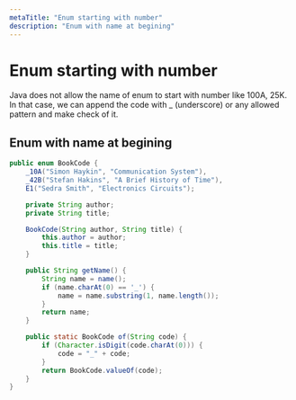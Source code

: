 ```yaml
---
metaTitle: "Enum starting with number"
description: "Enum with name at begining"
---
```


# Enum starting with number


Java does not allow the name of enum to start with number like 100A, 25K. In that case, we can append the code with _ (underscore) or any allowed pattern and make check of it.



## Enum with name at begining


```java
public enum BookCode {
    _10A("Simon Haykin", "Communication System"),
    _42B("Stefan Hakins", "A Brief History of Time"),
    E1("Sedra Smith", "Electronics Circuits");

    private String author;
    private String title;

    BookCode(String author, String title) {
        this.author = author;
        this.title = title;
    }

    public String getName() {
        String name = name();
        if (name.charAt(0) == '_') {
            name = name.substring(1, name.length());
        }
        return name;
    }

    public static BookCode of(String code) {
        if (Character.isDigit(code.charAt(0))) {
            code = "_" + code;
        }
        return BookCode.valueOf(code);
    }
}

```

